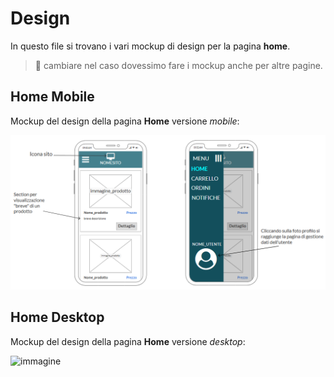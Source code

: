 # Design 
In questo file si trovano i vari mockup di design per la pagina **home**.
> :memo: cambiare nel caso dovessimo fare i mockup anche per altre pagine.

## Home Mobile
Mockup del design della pagina **Home** versione *mobile*:

![mockup_home_mobile](/img/mockup_mobile_home.png)

## Home Desktop
Mockup del design della pagina **Home** versione *desktop*:

![immagine](https://user-images.githubusercontent.com/55588165/145062389-3eebaf02-809f-4fbc-8325-5c73016c1e50.png)
